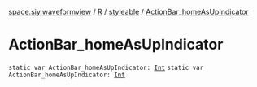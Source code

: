 [space.siy.waveformview](../../index.md) / [R](../index.md) / [styleable](index.md) / [ActionBar_homeAsUpIndicator](./-action-bar_home-as-up-indicator.md)

# ActionBar_homeAsUpIndicator

`static var ActionBar_homeAsUpIndicator: `[`Int`](https://kotlinlang.org/api/latest/jvm/stdlib/kotlin/-int/index.html)
`static var ActionBar_homeAsUpIndicator: `[`Int`](https://kotlinlang.org/api/latest/jvm/stdlib/kotlin/-int/index.html)